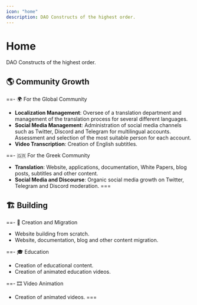 ```yaml
---
icon: "home"
description: DAO Constructs of the highest order.
---
```

# Home

DAO Constructs of the highest order.

## 🌎 Community Growth

==- 🌍 For the Global Community
- **Localization Management**: Oversee of a translation department and management of the translation process for several different languages.
- **Social Media Management**: Administration of social media channels such as Twitter, Discord and Telegram for multilingual accounts. Assessment and selection of the most suitable person for each account.
- **Video Transcription**: Creation of English subtitles.

==- 🇬🇷 For the Greek Community
- **Translation**: Website, applications, documentation, White Papers, blog posts, subtitles and other content.
- **Social Media and Discourse**: Organic social media growth on Twitter, Telegram and Discord moderation.
===

## 🏗️ Building

==- 🚀 Creation and Migration
- Website building from scratch.
- Website, documentation, blog and other content migration.

==- 🎓 Education
- Creation of educational content.
- Creation of animated education videos.

==- 🎞️ Video Animation
- Creation of animated videos.
===
